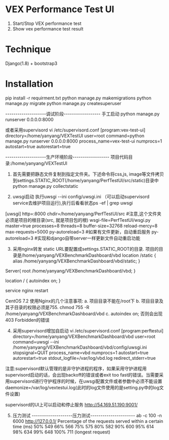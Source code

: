 # VEX Performance Test UI
1. Start/Stop VEX performance test
2. Show vex performance test result 

# Technique
Django(1.8) + bootstrap3

# Installation
pip install -r requirment.txt
python manage.py makemigrations
python manage.py migrate
python manage.py createsuperuser

--------------------调试阶段------------------
手工启动
python manage.py runserver 0.0.0.0:8000

或者采用supervisord
vi /etc/supervisord.conf
[program:vex-test-ui]
directory=/home/yanyang/VEXTestUI
user=root
command=python manage.py runserver 0.0.0.0:8000
process_name=vex-test-ui
numprocs=1
autostart=true
autorestart=true

--------------------生产环境阶段------------------
项目代码目录:/home/yanyang/VEXTestUI
1. 首先需要把静态文件复制到指定文件夹。下述命令将css,js, image等文件拷贝到settings.STATIC_ROOT(/home/yanyang/PerfTestUI/src/static)目录中
python manage.py collectstatic

2. uwsgi启动
执行uwsgi --ini config/uwsgi.ini （可以启动supervisord service去维护项目运行),执行后看看状态ps -ef | grep uwsgi

[uwsgi]
http=:8000
chdir=/home/yanyang/PerfTestUI/src   #注意,这个文件夹必须是项目的根目录(src, 就是项目包的根)
wsgi-file=PerfTestUI/wsgi.py
master=true
processes=8
threads=8
buffer-size=32768
reload-mercy=8
max-requests=5000
py-autoreload=3 #如果有文件更新，自动重启服务
py-autoreload=3 #实现和django自带server一样更新文件自动重启功能

3. 采用nginx转发
static URL要配置成settings.STATIC_ROOT的目录. 项目的目录是/home/yanyang/VEXBenchmarkDashboard/vbd
location /static {
    alias /home/yanyang/VEXBenchmarkDashboard/vbd/static;
}

Server{
	root /home/yanyang/VEXBenchmarkDashboard/vbd;
}

location / {
    autoindex on;
}

service nginx restart

CentOS 7.2 使用Nginx的几个注意事项:
a. 项目目录不能在/root下
b. 项目目录及其子目录的权限必须是755. chmod 755 -R /home/yanyang/VEXBenchmarkDashboard/vbd
c. autoindex on;
否则会出现403 Forbidden的错误

4. 采用supervisord增加自启动
vi /etc/supervisord.conf
[program:perftestui]
directory=/home/yanyang/VEXBenchmarkDashboard/vbd
user=root
command=uwsgi --ini /home/yanyang/VEXBenchmarkDashboard/vbd/config/uwsgi.ini
stopsignal=QUIT
process_name=vbd
numprocs=1
autostart=true
autorestart=true
stdout_logfile=/var/log/vbd.log
redirect_stderr=true

注意:supervisord默认管理的是非守护进程的程序，如果采用守护进程用supervisord启动的话，会出现backoff的错误或者exit too fast的错误。当需要采用supervisord进行守护程序的时候，在uwsgi配置文件或者参数中必须不能设置daemonize=/var/log/vextestui.log(此时的log文件使用的是setting.py中的log文件设置)

supervisord的UI上可以启动和停止服务
http://54.169.51.190:9001/

5. 压力测试
--------------------压力测试----------------------
ab -c 100 -n 6000 http://127.0.0.1/
Percentage of the requests served within a certain time (ms)
  50%    549
  66%    566
  75%    575
  80%    582
  90%    600
  95%    614
  98%    634
  99%    648
 100%    711 (longest request)
